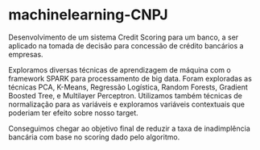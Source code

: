 # machinelearning-CNPJ

Desenvolvimento de um sistema Credit Scoring para um banco, a ser aplicado na tomada de decisão para concessão de crédito bancários a empresas. 

Exploramos diversas técnicas de aprendizagem de máquina com o framework SPARK para processamento de big data. Foram exploradas as técnicas PCA, K-Means, Regressão Logística, Random Forests, Gradient Boosted Tree, e Multilayer Perceptron. Utilizamos também técnicas de normalização para as variáveis e exploramos variáveis contextuais que poderiam ter efeito sobre nosso target.

Conseguimos chegar ao objetivo final de reduzir a taxa de inadimplência bancária com base no scoring dado pelo algoritmo.
